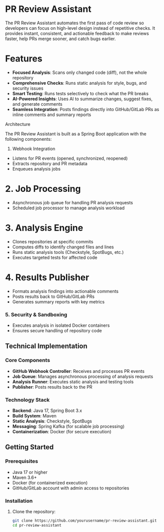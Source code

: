 # PR Review Assistant

The PR Review Assistant automates the first pass of code review so developers can focus on high-level design instead of repetitive checks. It provides instant, consistent, and actionable feedback to make reviews faster, help PRs merge sooner, and catch bugs earlier.

# Features

- **Focused Analysis**: Scans only changed code (diff), not the whole repository
- **Comprehensive Checks**: Runs static analysis for style, bugs, and security issues
- **Smart Testing**: Runs tests selectively to check what the PR breaks
- **AI-Powered Insights**: Uses AI to summarize changes, suggest fixes, and generate comments
- **Seamless Integration**: Posts findings directly into GitHub/GitLab PRs as inline comments and summary reports

 Architecture

The PR Review Assistant is built as a Spring Boot application with the following components:

 1. Webhook Integration
- Listens for PR events (opened, synchronized, reopened)
- Extracts repository and PR metadata
- Enqueues analysis jobs

# 2. Job Processing
- Asynchronous job queue for handling PR analysis requests
- Scheduled job processor to manage analysis workload

# 3. Analysis Engine
- Clones repositories at specific commits
- Computes diffs to identify changed files and lines
- Runs static analysis tools (Checkstyle, SpotBugs, etc.)
- Executes targeted tests for affected code

# 4. Results Publisher
- Formats analysis findings into actionable comments
- Posts results back to GitHub/GitLab PRs
- Generates summary reports with key metrics

### 5. Security & Sandboxing
- Executes analysis in isolated Docker containers
- Ensures secure handling of repository code

##  Technical Implementation

### Core Components

- **GitHub Webhook Controller**: Receives and processes PR events
- **Job Queue**: Manages asynchronous processing of analysis requests
- **Analysis Runner**: Executes static analysis and testing tools
- **Publisher**: Posts results back to the PR

### Technology Stack

- **Backend**: Java 17, Spring Boot 3.x
- **Build System**: Maven
- **Static Analysis**: Checkstyle, SpotBugs
- **Messaging**: Spring Kafka (for scalable job processing)
- **Containerization**: Docker (for secure execution)

## Getting Started

### Prerequisites

- Java 17 or higher
- Maven 3.6+
- Docker (for containerized execution)
- GitHub/GitLab account with admin access to repositories

### Installation

1. Clone the repository:
   ```bash
   git clone https://github.com/yourusername/pr-review-assistant.git
   cd pr-review-assistant
